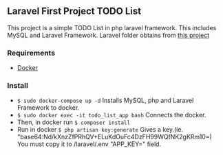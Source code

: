 ## Laravel First Project TODO List

This project is a simple TODO List in php laravel framework. This includes MySQL and Laravel Framework. Laravel folder obtains from [this project](https://github.com/laravel/laravel) 

 ### Requirements
 - [Docker](https://docs.docker.com/)

 ### Install
- `$ sudo docker-compose up -d` Installs MySQL, php and Laravel Framework to docker.
- `$ sudo docker exec -it todo_list_app bash` Connects the docker.
- Then, in docker run `$ composer install`
- Run in docker `$ php artisan key:generate` Gives a key.(ie. "base64:Nd/kXnzZfPRhQV+ELuKdOuFc4DzFH99WQfNK2gKRm10=) You must copy it to /laravel/.env "APP_KEY=" field.
